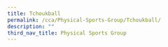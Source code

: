 ```yaml
---
title: Tchoukball
permalink: /cca/Physical-Sports-Group/Tchoukball/
description: ""
third_nav_title: Physical Sports Group
---
```

